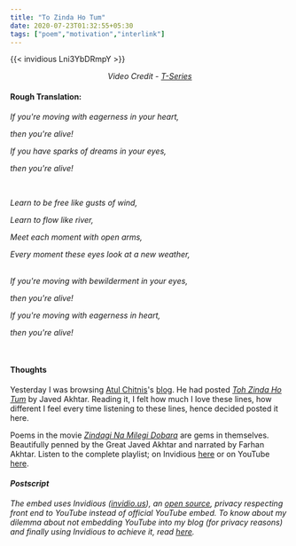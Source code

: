 ```yaml
---
title: "To Zinda Ho Tum"
date: 2020-07-23T01:32:55+05:30
tags: ["poem","motivation","interlink"]
---
```


{{< invidious Lni3YbDRmpY >}}


<i> <div style="text-align: center">Video Credit - <a
href="https://youtu.be/Lni3YbDRmpY">T-Series</a> </div> </i>

#### Rough Translation:

_If you're moving with eagerness in your heart,_

_then you're alive!_


_<p>_

_If you have sparks of dreams in your eyes,_

_then you're alive!_



_<p> <br />_

_Learn to be free like gusts of wind,_

_Learn to flow like river,_

_Meet each moment with open arms,_

_Every moment these eyes look at a new weather,_


_<p> <br />_
_If you're moving with bewilderment in your eyes,_

_then you're alive!_



_<p>_

_If you're moving with eagerness in heart,_

_then you're alive!_


<p><br />

#### Thoughts

Yesterday I was browsing [Atul Chitnis](https://en.wikipedia.org/wiki/Atul_Chitnis)'s
[blog](http://atulchitnis.net/). He had posted
_[Toh Zinda Ho Tum](http://atulchitnis.net/2013/toh-zinda-ho-tum-then-you-are-alive/)_ by Javed
Akhtar. Reading it, I felt how much I love these lines, how different I feel every time
listening to these lines, hence decided posted it here.

Poems in the movie _[Zindagi Na Milegi
Dobara](https://en.wikipedia.org/wiki/Zindagi_Na_Milegi_Dobara)_ are gems in
themselves. Beautifully penned by the Great Javed Akhtar and narrated by Farhan
Akhtar. Listen to the complete playlist; on Invidious
[here](https://invidio.us/playlist?list=PL9bw4S5ePsEH3tOw-4lH5Ehv8fn89RyZx) or on
YouTube
[here](https://www.youtube.com/watch?v=ZmAYoJUsFEs&list=PL9bw4S5ePsEH3tOw-4lH5Ehv8fn89RyZx).

#### _Postscript_
_The embed uses Invidious ([invidio.us](https://www.invidio.us/)), an [open
source](https://github.com/iv-org/invidious), privacy respecting front end to YouTube
instead of official YouTube embed.  To know about my dilemma about not embedding YouTube
into my blog (for privacy reasons) and finally using Invidious to achieve it, read
[here](https://blog.sahilister.tech/2020/07/invidious-embed-instead-of-youtubes/)._
